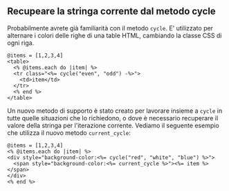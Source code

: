## Recupeare la stringa corrente dal metodo cycle

Probabilmente avrete già familiarità con il metodo `cycle`. E' utilizzato per alternare i colori delle righe di una table HTML, cambiando la classe CSS di ogni riga.

	@items = [1,2,3,4]
	<table>
	  <% @items.each do |item| %>
	  <tr class="<%= cycle("even", "odd") -%>">
	    <td>item</td>
	  </tr>
	  <% end %>
	</table>

Un nuovo metodo di supporto è stato creato per lavorare insieme a `cycle` in tutte quelle situazioni che lo richiedono, o dove è necessario recuperare il valore della stringa per l'iterazione corrente. Vediamo il seguente esempio che utilizza il nuovo metodo `current_cycle`:

	@items = [1,2,3,4]
	<% @items.each do |item| %>
	<div style="background-color:<%= cycle("red", "white", "blue") %>">
	  <span style="background-color:<%= current_cycle %>"><%= item %></span>
	</div>
	<% end %>